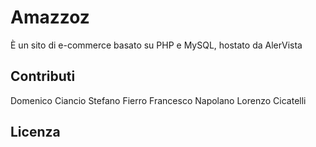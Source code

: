 # Amazzoz

È un sito di e-commerce basato su PHP e MySQL, hostato da AlerVista

## Contributi
Domenico Ciancio
Stefano Fierro
Francesco Napolano
Lorenzo Cicatelli

## Licenza
